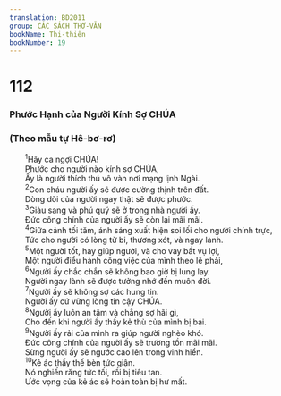 ```yaml
---
translation: BD2011
group: CÁC SÁCH THƠ-VĂN
bookName: Thi-thiên 
bookNumber: 19
---
```


<div class="title"><h1>112</h1><h3>Phước Hạnh của Người Kính Sợ CHÚA</h3><h3>(Theo mẫu tự Hê-bơ-rơ)</h3></div>
<span class="verse thi_112_1">  <sup>1</sup>Hãy ca ngợi CHÚA!<br/>  Phước cho người nào kính sợ CHÚA,<br/>  Ấy là người thích thú vô vàn nơi mạng lịnh Ngài.<br/></span>
<span class="verse thi_112_2">  <sup>2</sup>Con cháu người ấy sẽ được cường thịnh trên đất.<br/>  Dòng dõi của người ngay thật sẽ được phước.<br/></span>
<span class="verse thi_112_3">  <sup>3</sup>Giàu sang và phú quý sẽ ở trong nhà người ấy.<br/>  Ðức công chính của người ấy sẽ còn lại mãi mãi.<br/></span>
<span class="verse thi_112_4">  <sup>4</sup>Giữa cảnh tối tăm, ánh sáng xuất hiện soi lối cho người chính trực,<br/>  Tức cho người có lòng từ bi, thương xót, và ngay lành.<br/></span>
<span class="verse thi_112_5">  <sup>5</sup>Một người tốt, hay giúp người, và cho vay bất vụ lợi,<br/>  Một người điều hành công việc của mình theo lẽ phải,<br/></span>
<span class="verse thi_112_6">  <sup>6</sup>Người ấy chắc chắn sẽ không bao giờ bị lung lay.<br/>  Người ngay lành sẽ được tưởng nhớ đến muôn đời.<br/></span>
<span class="verse thi_112_7">  <sup>7</sup>Người ấy sẽ không sợ các hung tin.<br/>  Người ấy cứ vững lòng tin cậy CHÚA.<br/></span>
<span class="verse thi_112_8">  <sup>8</sup>Người ấy luôn an tâm và chẳng sợ hãi gì,<br/>  Cho đến khi người ấy thấy kẻ thù của mình bị bại.<br/></span>
<span class="verse thi_112_9">  <sup>9</sup>Người ấy rải của mình ra giúp người nghèo khó.<br/>  Ðức công chính của người ấy sẽ trường tồn mãi mãi.<br/>  Sừng người ấy sẽ ngước cao lên trong vinh hiển.<br/></span>
<span class="verse thi_112_10">  <sup>10</sup>Kẻ ác thấy thế bèn tức giận.<br/>  Nó nghiến răng tức tối, rồi bị tiêu tan.<br/>  Ước vọng của kẻ ác sẽ hoàn toàn bị hư mất.<br/></span>
